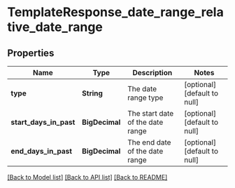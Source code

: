 # TemplateResponse_date_range_relative_date_range
## Properties

| Name | Type | Description | Notes |
|------------ | ------------- | ------------- | -------------|
| **type** | **String** | The date range type | [optional] [default to null] |
| **start\_days\_in\_past** | **BigDecimal** | The start date of the date range | [optional] [default to null] |
| **end\_days\_in\_past** | **BigDecimal** | The end date of the date range | [optional] [default to null] |

[[Back to Model list]](../README.md#documentation-for-models) [[Back to API list]](../README.md#documentation-for-api-endpoints) [[Back to README]](../README.md)

